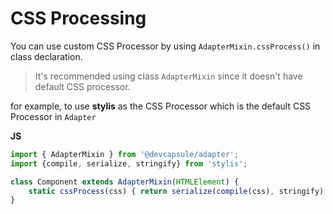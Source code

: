 # CSS Processing

You can use custom CSS Processor by using `AdapterMixin.cssProcess()`
in class declaration.

<el-blockquote>

> It's recommended using class `AdapterMixin`
> since it doesn't have default CSS processor.
</el-blockquote>

for example, to use **stylis** as the CSS Processor
which is the default CSS Processor in `Adapter`

<el-code-block>
<div el="bar-top-left"><strong>JS</strong></div>

```ts
import { AdapterMixin } from '@devcapsule/adapter';
import {compile, serialize, stringify} from 'stylis';

class Component extends AdapterMixin(HTMLElement) {
    static cssProcess(css) { return serialize(compile(css), stringify) };
}
```
</el-code-block>